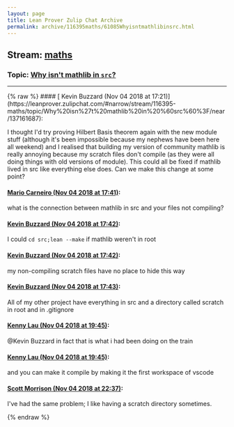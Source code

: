 ```yaml
---
layout: page
title: Lean Prover Zulip Chat Archive 
permalink: archive/116395maths/61085Whyisntmathlibinsrc.html
---
```


## Stream: [maths](https://leanprover-community.github.io/archive/116395maths/index.html)
### Topic: [Why isn't mathlib in `src`?](https://leanprover-community.github.io/archive/116395maths/61085Whyisntmathlibinsrc.html)

---

<base href="https://leanprover.zulipchat.com">
{% raw %}
#### [ Kevin Buzzard (Nov 04 2018 at 17:21)](https://leanprover.zulipchat.com/#narrow/stream/116395-maths/topic/Why%20isn%27t%20mathlib%20in%20%60src%60%3F/near/137161687):
<p>I thought I'd try proving Hilbert Basis theorem again with the new module stuff (although it's been impossible because my nephews have been here all weekend) and I realised that building my version of community mathlib is really annoying because my scratch files don't compile (as they were all doing things with old versions of module). This  could all be fixed if mathlib lived in src like everything else does. Can we make this change at some point?</p>

#### [ Mario Carneiro (Nov 04 2018 at 17:41)](https://leanprover.zulipchat.com/#narrow/stream/116395-maths/topic/Why%20isn%27t%20mathlib%20in%20%60src%60%3F/near/137162523):
<p>what is the connection between mathlib in src and your files not compiling?</p>

#### [ Kevin Buzzard (Nov 04 2018 at 17:42)](https://leanprover.zulipchat.com/#narrow/stream/116395-maths/topic/Why%20isn%27t%20mathlib%20in%20%60src%60%3F/near/137162572):
<p>I could <code>cd src;lean --make</code> if mathlib weren't in root</p>

#### [ Kevin Buzzard (Nov 04 2018 at 17:42)](https://leanprover.zulipchat.com/#narrow/stream/116395-maths/topic/Why%20isn%27t%20mathlib%20in%20%60src%60%3F/near/137162586):
<p>my non-compiling scratch files have no place to hide this way</p>

#### [ Kevin Buzzard (Nov 04 2018 at 17:43)](https://leanprover.zulipchat.com/#narrow/stream/116395-maths/topic/Why%20isn%27t%20mathlib%20in%20%60src%60%3F/near/137162605):
<p>All of my other project have everything in src and a directory called scratch in root and in .gitignore</p>

#### [ Kenny Lau (Nov 04 2018 at 19:45)](https://leanprover.zulipchat.com/#narrow/stream/116395-maths/topic/Why%20isn%27t%20mathlib%20in%20%60src%60%3F/near/137166753):
<p><span class="user-mention" data-user-id="110038">@Kevin Buzzard</span> in fact that is what i had been doing on the train</p>

#### [ Kenny Lau (Nov 04 2018 at 19:45)](https://leanprover.zulipchat.com/#narrow/stream/116395-maths/topic/Why%20isn%27t%20mathlib%20in%20%60src%60%3F/near/137166757):
<p>and you can make it compile by making it the first workspace of vscode</p>

#### [ Scott Morrison (Nov 04 2018 at 22:37)](https://leanprover.zulipchat.com/#narrow/stream/116395-maths/topic/Why%20isn%27t%20mathlib%20in%20%60src%60%3F/near/137172205):
<p>I've had the same problem; I like having a scratch directory sometimes.</p>


{% endraw %}
